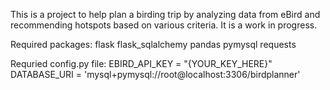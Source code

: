 This is a project to help plan a birding trip by analyzing data from eBird and recommending hotspots based on various criteria. It is a work in progress.

Required packages:
flask
flask_sqlalchemy
pandas
pymysql
requests

Requried config.py file:
EBIRD_API_KEY = "{YOUR_KEY_HERE}"
DATABASE_URI = 'mysql+pymysql://root@localhost:3306/birdplanner'
